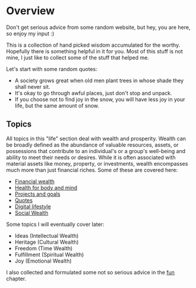 # Overview

Don't get serious advice from some random website, but hey, you are here, so enjoy my input :)

This is a collection of hand picked wisdom accumulated for the worthy. Hopefully there is something helpful in it for you. Most of this stuff is not mine, I just like to collect some of the stuff that helped me.

Let's start with some random quotes:

- A society grows great when old men plant trees in whose shade they shall never sit.
- It's okay to go through awful places, just don't stop and unpack.
- If you choose not to find joy in the snow, you will have less joy in your life, but the same amount of snow.

## Topics

All topics in this "life" section deal with wealth and prosperity. Wealth can be broadly defined as the abundance of valuable resources, assets, or possessions that contribute to an individual's or a group's well-being and ability to meet their needs or desires. While it is often associated with material assets like money, property, or investments, wealth encompasses much more than just financial riches. Some of these are covered here:

- [Financial wealth](finances.md)
- [Health for body and mind](health.md)
- [Projects and goals](projects.md)
- [Quotes](quotes.md)
- [Digital lifestyle](digital.md)
- [Social Wealth](social.md)

Some topics I will eventually cover later:

- Ideas (Intellectual Wealth)
- Heritage (Cultural Wealth)
- Freedom (Time Wealth)
- Fulfillment (Spiritual Wealth)
- Joy (Emotional Wealth)

I also collected and formulated some not so serious advice in the [fun](fun.md) chapter.
